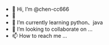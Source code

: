 - 👋 Hi, I’m @chen-cc666
- 👀 
- 🌱 I’m currently learning python、java
- 💞️ I’m looking to collaborate on ...
- 📫 How to reach me ...

<!---
chen-cc666/chen-cc666 is a ✨ special ✨ repository because its `README.md` (this file) appears on your GitHub profile.
You can click the Preview link to take a look at your changes.
--->
